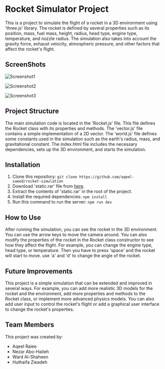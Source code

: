 # Rocket Simulator Project
This is a project to simulate the flight of a rocket in a 3D environment using 'three.js' library. The rocket is defined by several properties such as its position, mass, fuel mass, height, radius, head type, engine type, temperature, and nozzle radius. The simulation also takes into account the gravity force, exhaust velocity, atmospheric pressure, and other factors that affect the rocket's flight.

## ScreenShots
![Screenshot1](screenshots/screenshot1.png)

![Screenshot2](screenshots/screenshot2.png)

![Screenshot3](screenshots/screenshot3.png)

## Project Structure
The main simulation code is located in the 'Rocket.js' file. This file defines the Rocket class with its properties and methods. The 'vector.js' file contains a simple implementation of a 2D vector. The 'world.js' file defines some constants used in the simulation such as the earth's radius, mass, and gravitational constant. The index.html file includes the necessary dependencies, sets up the 3D environment, and starts the simulation.

## Installation
1. Clone this repository: ```git clone https://github.com/aqeel-saeed/rocket-simulation```
2. Download 'static.rar' file from [here](https://t.me/Aqeel_Raiee/2295).
3. Extract the contents of 'static.rar' in the root of the project.
4. Install the required dependencies: ```npm install```
5. Run this command to run the server: ```npm run dev```

## How to Use
After running the simulation, you can see the rocket in the 3D environment. You can use the arrow keys to move the camera around. You can also modify the properties of the rocket in the Rocket class constructor to see how they affect the flight. For example, you can change the engine type, head type, or temperature. Then you have to press 'space' and the rocket will start to move. use 'a' and 'd' to change the angle of the rocket. 

## Future Improvements
This project is a simple simulation that can be extended and improved in several ways. For example, you can add more realistic 3D models for the rocket and the environment, add more properties and methods to the Rocket class, or implement more advanced physics models. You can also add user input to control the rocket's flight or add a graphical user interface to change the rocket's properties.

## Team Members
This project was created by:
- Aqeel Raiee
- Nezar Abo-Haileh
- Ward Al-Shaheen
- Huthaifa Zieadeh